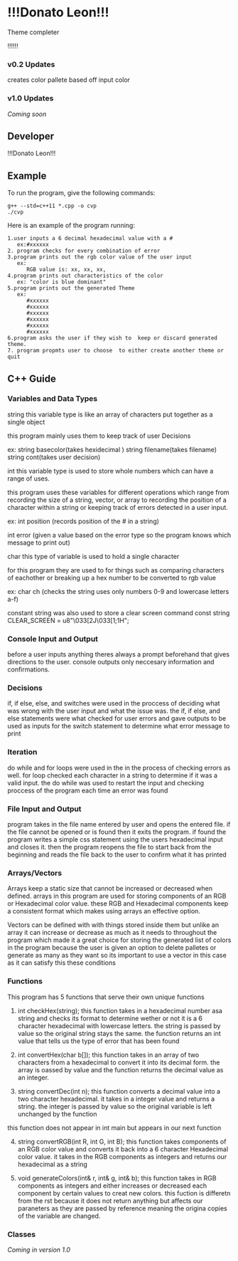 # !!!Donato Leon!!!

Theme completer

!!!!!!

### v0.2 Updates

creates color pallete based off input color

### v1.0 Updates

*Coming soon*


## Developer

!!!Donato Leon!!!

## Example

To run the program, give the following commands:

```
g++ --std=c++11 *.cpp -o cvp
./cvp
```

Here is an example of the program running:

```
1.user inputs a 6 decimal hexadecimal value with a #
   ex:#xxxxxx
2. program checks for every combination of error
3.program prints out the rgb color value of the user input
   ex:
      RGB value is: xx, xx, xx,
4.program prints out characteristics of the color
   ex: "color is blue dominant"
5.program prints out the generated Theme
   ex: 
      #xxxxxx
      #xxxxxx
      #xxxxxx
      #xxxxxx
      #xxxxxx
      #xxxxxx
6.program asks the user if they wish to  keep or discard generated theme.
7. program propmts user to choose  to either create another theme or quit

```

## C++ Guide

### Variables and Data Types
string 
this variable type is like an array of characters put together as a single object

this program mainly uses them to keep track of user Decisions

ex:
string basecolor(takes hexidecimal )
string filename(takes filename)
string cont(takes user decision)

int
this variable type is used to store whole numbers which can have a range of uses. 

this program uses these variables for different operations which range from recording the size of a string, vector, or array to recording the position of a character within a string or keeping track of errors detected in a user input.

ex:
int position (records position of the # in a string)

int error (given a value based on the error type so the program knows which message to print out)

char
this type of variable is used to hold a single character

for this program they are used to for things such as
comparing characters of eachother or breaking up a hex number to be converted to rgb value

ex:
char ch (checks the string uses only numbers 0-9 and lowercase letters a-f)

constant string was also used to store a clear screen command
const string CLEAR_SCREEN = u8"\033[2J\033[1;1H";



### Console Input and Output

before a user inputs anything theres always a prompt beforehand that gives directions to the user. 
console outputs only neccesary information and confirmations.

### Decisions

if, if else, else, and switches were used in the proccess of deciding what was wrong with the user input and what the issue was.
the if, if else, and else statements were what checked for user errors and gave outputs to be used as inputs for the switch statement to determine what error message to print

### Iteration

do while and for loops were used in the in the process of checking errors as well. for loop checked each character in a string to determine if it was a valid input. the do while was used to restart the input and checking proccess of the program each time an error was found

### File Input and Output

program takes in the file name entered by user and opens the entered file. if the file cannot be opened or is found then it exits the program. if found the program writes a simple css statement using the users hexadecimal input and closes it. then the program reopens the file to start back from the beginning and reads the file back to the user to confirm what it has printed

### Arrays/Vectors

Arrays keep a static size that cannot be increased or decreased when defined. arrays in this program are used for storing components of an RGB or Hexadecimal color value. these RGB and Hexadecimal components keep a consistent format which makes using arrays an effective option.

Vectors can be defined with with things stored inside them but unlike an array it can increase or decrease as much as it needs to throughout the program which made it a great choice for storing the generated list of colors in the program because the user is given an option to delete palletes or generate as many as they want so its important to use a vector in this case as it can satisfy this these conditions

### Functions
This program has 5 functions that serve their own unique functions

1. int checkHex(string);
this function takes in a hexadecimal number asa string and checks its format to determine wether or not it is a 6 character hexadecimal with lowercase letters. the string is passed by value so the original string stays the same. the function returns an int value that tells us the type of error that has been found

2. int convertHex(char b[]);
this function takes in an array of two characters from a hexadecimal to convert it into its decimal form. the array is oassed by value and the function returns the decimal value as an integer.

3. string convertDec(int n);
this function converts a decimal value into a two character hexadecimal. it takes in a integer value and returns a string.
the integer is passed by value so the original variable is left unchanged by the function

this function does not appear in int main but appears in our next function

4. string convertRGB(int R, int G, int B);
this function takes components of an RGB color value and converts it back into a 6 character Hexadecimal color value. it takes in the RGB components as integers and returns our hexadecimal as a string

5. void generateColors(int& r, int& g, int& b);
this function takes in RGB components as integers and either increases or decreased each component by certain values to creat new colors. this fuction is differetn from the rst because it does not return anything but affects our paraneters as they are passed by reference meaning the origina copies of the variable are changed.

### Classes

*Coming in version 1.0*
